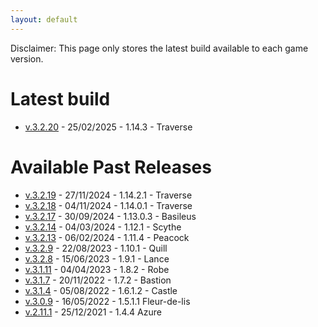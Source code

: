 ```yaml
---
layout: default
---
```


Disclaimer: This page only stores the latest build available to each game version.

# Latest build
* [v.3.2.20](https://drive.google.com/file/d/1FULT_qhvHFrg10Fs8021QD25Y6Op9Roj/view?usp=sharing) - 25/02/2025 - 1.14.3 - Traverse

# Available Past Releases
* [v.3.2.19](https://drive.google.com/file/d/1Mu-2OzpY2a8bMxZmKeb87ituZOUPEaBO/view?usp=sharing) - 27/11/2024 - 1.14.2.1 - Traverse
* [v.3.2.18](https://drive.google.com/file/d/1tjMOtd5QH8KBOctvemXLlzHiMdGBGuEC/view?usp=sharing) - 04/11/2024 - 1.14.0.1 - Traverse
* [v.3.2.17](https://drive.google.com/file/d/1a75k9Y-UXYNW7vm3JlcLZXxWE0gX5_H0/view?usp=sharing) - 30/09/2024 - 1.13.0.3 - Basileus
* [v.3.2.14](https://drive.google.com/file/d/1P_AzygPXhTsx_ysvEYWKSgkC1JbwcpdA/view?usp=sharing) - 04/03/2024 - 1.12.1 - Scythe
* [v.3.2.13](https://drive.google.com/file/d/1FtbzlqkxKh-RkGvjHgqoQ7bmDo59-0NU/view?usp=drive_link) - 06/02/2024 - 1.11.4 - Peacock
* [v.3.2.9](https://drive.google.com/file/d/1gKd3J-t5xQASifenz5FmzPi1rRengZn1/view?usp=sharing) - 22/08/2023 - 1.10.1 - Quill
* [v.3.2.8](https://drive.google.com/file/d/1wKRakRqDteJRSfheK6vAfrAW4mLNeO0s/view?usp=sharing) - 15/06/2023 - 1.9.1 - Lance
* [v.3.1.11](https://drive.google.com/file/d/1FjFYlwoayhD7OQfcBPIjR4p6kWccl5Iw/view?usp=share_link) - 04/04/2023 - 1.8.2 - Robe
* [v.3.1.7](https://drive.google.com/file/d/1cd-IbJNbW4nsMRwgILxlJqAow4p5IVkv/view?usp=share_link) - 20/11/2022 - 1.7.2 - Bastion
* [v.3.1.4](https://drive.google.com/file/d/1lrtEoo5bc0ZOLYu5uh2PlP5nYE7E5aJN/view?usp=sharing) - 05/08/2022 - 1.6.1.2 - Castle
* [v.3.0.9](https://drive.google.com/file/d/1kZilJ3UlDesSRpKXmVIHYXqEfR0WtdRC/view?usp=sharing) - 16/05/2022 - 1.5.1.1 Fleur-de-lis
* [v.2.11.1](https://drive.google.com/file/d/14cVx4GJo-CnzW3s0qllnyUownw0POiEk/view?usp=sharing) - 25/12/2021 - 1.4.4 Azure
